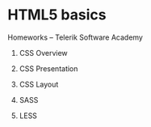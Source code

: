 HTML5 basics
=========

Homeworks – Telerik Software Academy

1. CSS Overview

2. CSS Presentation

3. CSS Layout

4. SASS

5. LESS
